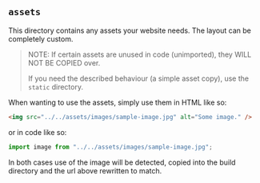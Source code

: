 ## `assets`
This directory contains any assets your website needs. The layout can be completely custom.

> NOTE: If certain assets are unused in code (unimported), they WILL NOT BE COPIED over.
> 
> If you need the described behaviour (a simple asset copy), use the `static` directory. 

When wanting to use the assets, simply use them in HTML like so:
```html
<img src="../../assets/images/sample-image.jpg" alt="Some image." />
```
or in code like so:
```typescript
import image from "../../assets/images/sample-image.jpg";
```

In both cases use of the image will be detected, copied into the build directory and the url above rewritten to match.
